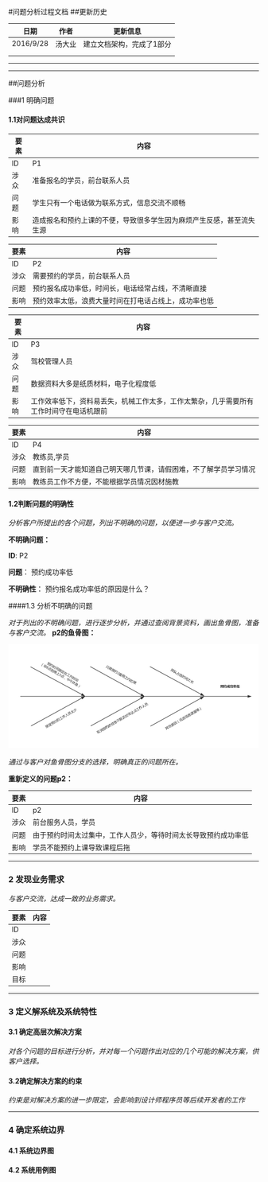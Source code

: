 #问题分析过程文档
##更新历史

| 日期        | 作者   | 更新信息          |
| --------- | ---- | ------------- |
| 2016/9/28 | 汤大业  | 建立文档架构，完成了1部分 |
|           |      |               |
|           |      |               |

---

---

##问题分析

###1 明确问题

#### 1.1对问题达成共识

| 要素   | 内容                                 |
| ---- | ---------------------------------- |
| ID   | P1                                 |
| 涉众   | 准备报名的学员，前台联系人员                     |
| 问题   | 学生只有一个电话做为联系方式，信息交流不顺畅             |
| 影响   | 造成报名和预约上课的不便，导致很多学生因为麻烦产生反感，甚至流失生源 |



| 要素   | 内容                         |
| ---- | -------------------------- |
| ID   | P2                         |
| 涉众   | 需要预约的学员，前台联系人员             |
| 问题   | 预约报名成功率低，时间长，电话经常占线，不清晰直接  |
| 影响   | 预约效率太低，浪费大量时间在打电话占线上，成功率也低 |



| 要素   | 内容                                       |
| ---- | ---------------------------------------- |
| ID   | P3                                       |
| 涉众   | 驾校管理人员                                   |
| 问题   | 数据资料大多是纸质材料，电子化程度低                       |
| 影响   | 工作效率低下，资料易丢失，机械工作太多，工作太繁杂，几乎需要所有工作时间守在电话机跟前 |



| 要素   | 内容                               |
| ---- | -------------------------------- |
| ID   | P4                               |
| 涉众   | 教练员,学员                           |
| 问题   | 直到前一天才能知道自己明天哪几节课，请假困难，不了解学员学习情况 |
| 影响   | 教练员工作不方便，不能根据学员情况因材施教            |

#### 1.2判断问题的明确性

*分析客户所提出的各个问题，列出不明确的问题，以便进一步与客户交流。*

**不明确问题：**

**ID**: P2

**问题**： 预约成功率低

**不明确性**： 预约报名成功率低的原因是什么？

####1.3 分析不明确的问题

*对于列出的不明确问题，进行逐步分析，并通过查阅背景资料，画出鱼骨图，准备与客户交流。*
**p2的鱼骨图：**

![p2的鱼骨图](https://github.com/CnNjuTdy/Requirements/blob/master/md/img/p2_fishBone.png?raw=true)

*通过与客户对鱼骨图分支的选择，明确真正的问题所在。*


**重新定义的问题p2：**

| 要素   | 内容                              |
| ---- | ------------------------------- |
| ID   | p2                              |
| 涉众   | 前台服务人员，学员                       |
| 问题   | 由于预约时间太过集中，工作人员少，等待时间太长导致预约成功率低 |
| 影响   | 学员不能预约上课导致课程后拖                  |

---

### 2 发现业务需求

*与客户交流，达成一致的业务需求。*

| 要素   | 内容   |
| ---- | ---- |
| ID   |      |
| 涉众   |      |
| 问题   |      |
| 影响   |      |
| 目标   |      |

---

### 3 定义解系统及系统特性

#### 3.1 确定高层次解决方案

*对各个问题的目标进行分析，并对每一个问题作出对应的几个可能的解决方案，供客户选择。*

#### 3.2确定解决方案的约束

*约束是对解决方案的进一步限定，会影响到设计师程序员等后续开发者的工作*

---

### 4 确定系统边界

#### 4.1 系统边界图



#### 4.2 系统用例图
